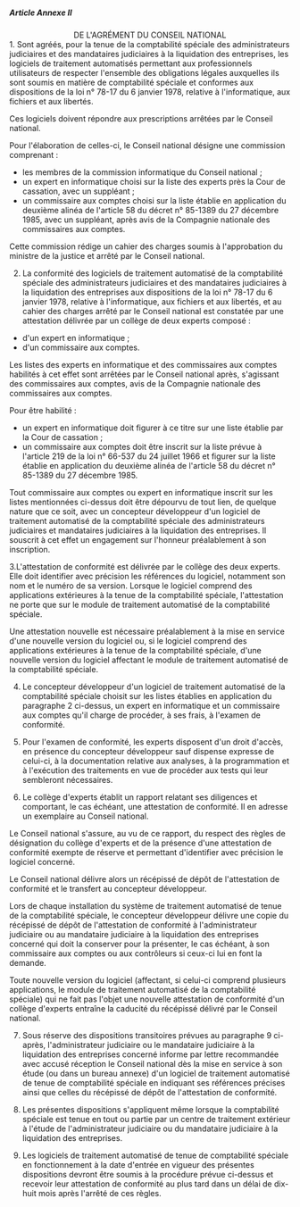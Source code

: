 ##### Article Annexe II

<center>DE L'AGRÉMENT DU CONSEIL NATIONAL </center>1. Sont agréés, pour la tenue de la comptabilité spéciale des administrateurs judiciaires et des mandataires judiciaires à la liquidation des entreprises, les logiciels de traitement automatisés permettant aux professionnels utilisateurs de respecter l'ensemble des obligations légales auxquelles ils sont soumis en matière de comptabilité spéciale et conformes aux dispositions de la loi n° 78-17 du 6 janvier 1978, relative à l'informatique, aux fichiers et aux libertés.

Ces logiciels doivent répondre aux prescriptions arrêtées par le Conseil national.

Pour l'élaboration de celles-ci, le Conseil national désigne une commission comprenant :

- les membres de la commission informatique du Conseil national ;
- un expert en informatique choisi sur la liste des experts près la Cour de cassation, avec un suppléant ;
- un commissaire aux comptes choisi sur la liste établie en application du deuxième alinéa de l'article 58 du décret n° 85-1389 du 27 décembre 1985, avec un suppléant, après avis de la Compagnie nationale des commissaires aux comptes.

Cette commission rédige un cahier des charges soumis à l'approbation du ministre de la justice et arrêté par le Conseil national.

2. La conformité des logiciels de traitement automatisé de la comptabilité spéciale des administrateurs judiciaires et des mandataires judiciaires à la liquidation des entreprises aux dispositions de la loi n° 78-17 du 6 janvier 1978, relative à l'informatique, aux fichiers et aux libertés, et au cahier des charges arrêté par le Conseil national est constatée par une attestation délivrée par un collège de deux experts composé :

- d'un expert en informatique ;
- d'un commissaire aux comptes.

Les listes des experts en informatique et des commissaires aux comptes habilités à cet effet sont arrêtées par le Conseil national après, s'agissant des commissaires aux comptes, avis de la Compagnie nationale des commissaires aux comptes.

Pour être habilité :

- un expert en informatique doit figurer à ce titre sur une liste établie par la Cour de cassation ;
- un commissaire aux comptes doit être inscrit sur la liste prévue à l'article 219 de la loi n° 66-537 du 24 juillet 1966 et figurer sur la liste établie en application du deuxième alinéa de l'article 58 du décret n° 85-1389 du 27 décembre 1985.

Tout commissaire aux comptes ou expert en informatique inscrit sur les listes mentionnées ci-dessus doit être dépourvu de tout lien, de quelque nature que ce soit, avec un concepteur développeur d'un logiciel de traitement automatisé de la comptabilité spéciale des administrateurs judiciaires et mandataires judiciaires à la liquidation des entreprises. Il souscrit à cet effet un engagement sur l'honneur préalablement à son inscription.

3.L'attestation de conformité est délivrée par le collège des deux experts. Elle doit identifier avec précision les références du logiciel, notamment son nom et le numéro de sa version. Lorsque le logiciel comprend des applications extérieures à la tenue de la comptabilité spéciale, l'attestation ne porte que sur le module de traitement automatisé de la comptabilité spéciale.

Une attestation nouvelle est nécessaire préalablement à la mise en service d'une nouvelle version du logiciel ou, si le logiciel comprend des applications extérieures à la tenue de la comptabilité spéciale, d'une nouvelle version du logiciel affectant le module de traitement automatisé de la comptabilité spéciale.

4. Le concepteur développeur d'un logiciel de traitement automatisé de la comptabilité spéciale choisit sur les listes établies en application du paragraphe 2 ci-dessus, un expert en informatique et un commissaire aux comptes qu'il charge de procéder, à ses frais, à l'examen de conformité.

5. Pour l'examen de conformité, les experts disposent d'un droit d'accès, en présence du concepteur développeur sauf dispense expresse de celui-ci, à la documentation relative aux analyses, à la programmation et à l'exécution des traitements en vue de procéder aux tests qui leur sembleront nécessaires.

6. Le collège d'experts établit un rapport relatant ses diligences et comportant, le cas échéant, une attestation de conformité. Il en adresse un exemplaire au Conseil national.

Le Conseil national s'assure, au vu de ce rapport, du respect des règles de désignation du collège d'experts et de la présence d'une attestation de conformité exempte de réserve et permettant d'identifier avec précision le logiciel concerné.

Le Conseil national délivre alors un récépissé de dépôt de l'attestation de conformité et le transfert au concepteur développeur.

Lors de chaque installation du système de traitement automatisé de tenue de la comptabilité spéciale, le concepteur développeur délivre une copie du récépissé de dépôt de l'attestation de conformité à l'administrateur judiciaire ou au mandataire judiciaire à la liquidation des entreprises concerné qui doit la conserver pour la présenter, le cas échéant, à son commissaire aux comptes ou aux contrôleurs si ceux-ci lui en font la demande.

Toute nouvelle version du logiciel (affectant, si celui-ci comprend plusieurs applications, le module de traitement automatisé de la comptabilité spéciale) qui ne fait pas l'objet une nouvelle attestation de conformité d'un collège d'experts entraîne la caducité du récépissé délivré par le Conseil national.

7. Sous réserve des dispositions transitoires prévues au paragraphe 9 ci-après, l'administrateur judiciaire ou le mandataire judiciaire à la liquidation des entreprises concerné informe par lettre recommandée avec accusé réception le Conseil national dès la mise en service à son étude (ou dans un bureau annexe) d'un logiciel de traitement automatisé de tenue de comptabilité spéciale en indiquant ses références précises ainsi que celles du récépissé de dépôt de l'attestation de conformité.

8. Les présentes dispositions s'appliquent même lorsque la comptabilité spéciale est tenue en tout ou partie par un centre de traitement extérieur à l'étude de l'administrateur judiciaire ou du mandataire judiciaire à la liquidation des entreprises.

9. Les logiciels de traitement automatisé de tenue de comptabilité spéciale en fonctionnement à la date d'entrée en vigueur des présentes dispositions devront être soumis à la procédure prévue ci-dessus et recevoir leur attestation de conformité au plus tard dans un délai de dix-huit mois après l'arrêté de ces règles.

